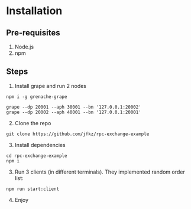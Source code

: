 # Installation

## Pre-requisites

1. Node.js
2. npm

## Steps

1. Install grape and run 2 nodes

```
npm i -g grenache-grape
```

```
grape --dp 20001 --aph 30001 --bn '127.0.0.1:20002'
grape --dp 20002 --aph 40001 --bn '127.0.0.1:20001'
```

2. Clone the repo

```
git clone https://github.com/jfkz/rpc-exchange-example
```

3. Install dependencies

```
cd rpc-exchange-example
npm i
```

3. Run 3 clients (in different terminals). They implemented random order list:

```
npm run start:client
```

4. Enjoy